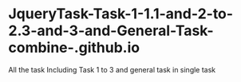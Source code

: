 # JqueryTask-Task-1-1.1-and-2-to-2.3-and-3-and-General-Task-combine-.github.io


All the task Including Task 1 to 3 and general task in single task
